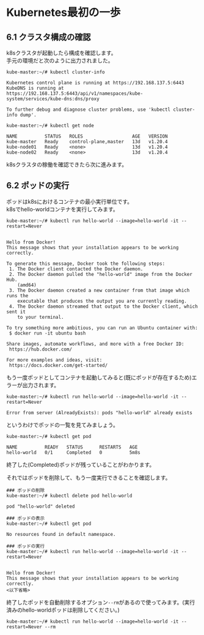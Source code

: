 # Kubernetes最初の一歩
## 6.1 クラスタ構成の確認
k8sクラスタが起動したら構成を確認します。  
手元の環境だと次のように出力されました。
```
kube-master:~/# kubectl cluster-info
```
```
Kubernetes control plane is running at https://192.168.137.5:6443
KubeDNS is running at https://192.168.137.5:6443/api/v1/namespaces/kube-system/services/kube-dns:dns/proxy

To further debug and diagnose cluster problems, use 'kubectl cluster-info dump'.
```
```
kube-master:~/# kubectl get node
```
```
NAME          STATUS   ROLES                  AGE   VERSION
kube-master   Ready    control-plane,master   13d   v1.20.4
kube-node01   Ready    <none>                 13d   v1.20.4
kube-node02   Ready    <none>                 13d   v1.20.4
```
k8sクラスタの稼働を確認できたら次に進みます。
## 6.2 ポッドの実行
ポッドはk8sにおけるコンテナの最小実行単位です。  
k8sでhello-worldコンテナを実行してみます。
```
kube-master:~/# kubectl run hello-world --image=hello-world -it --restart=Never
```
```

Hello from Docker!
This message shows that your installation appears to be working correctly.

To generate this message, Docker took the following steps:
 1. The Docker client contacted the Docker daemon.
 2. The Docker daemon pulled the "hello-world" image from the Docker Hub.
    (amd64)
 3. The Docker daemon created a new container from that image which runs the
    executable that produces the output you are currently reading.
 4. The Docker daemon streamed that output to the Docker client, which sent it
    to your terminal.

To try something more ambitious, you can run an Ubuntu container with:
 $ docker run -it ubuntu bash

Share images, automate workflows, and more with a free Docker ID:
 https://hub.docker.com/

For more examples and ideas, visit:
 https://docs.docker.com/get-started/

```
もう一度ポッドとしてコンテナを起動してみると(既にポッドが存在するため)エラーが出力されます。  
```
kube-master:~/# kubectl run hello-world --image=hello-world -it --restart=Never
```
```
Error from server (AlreadyExists): pods "hello-world" already exists
```
というわけでポッドの一覧を見てみましょう。
```
kube-master:~/# kubectl get pod
```
```
NAME          READY   STATUS      RESTARTS   AGE  
hello-world   0/1     Completed   0          5m8s
```
終了した(Completed)ポッドが残っていることがわかります。  
  
それではポッドを削除して、もう一度実行できることを確認します。
```
### ポッドの削除
kube-master:~/# kubectl delete pod hello-world
```
```
pod "hello-world" deleted
```
```
### ポッドの表示
kube-master:~/# kubectl get pod
```
```
No resources found in default namespace.
```
```
### ポッドの実行
kube-master:~/# kubectl run hello-world --image=hello-world -it --restart=Never
```
```

Hello from Docker!
This message shows that your installation appears to be working correctly.
<以下省略>
```
終了したポッドを自動削除するオプション`--rm`があるので使ってみます。(実行済みのhello-worldポッドは削除してください。)
```
kube-master:~/# kubectl run hello-world --image=hello-world -it --restart=Never --rm
```
